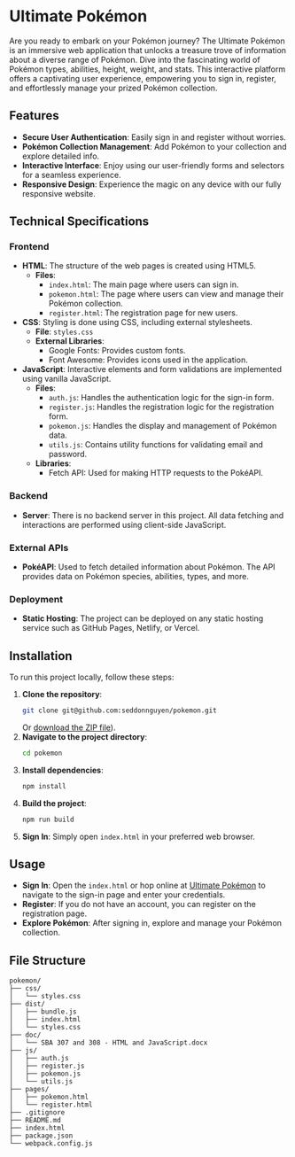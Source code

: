 
# Ultimate Pokémon
Are you ready to embark on your Pokémon journey? The Ultimate Pokémon is an immersive web application that unlocks a treasure trove of information about a diverse range of Pokémon. Dive into the fascinating world of Pokémon types, abilities, height, weight, and stats. This interactive platform offers a captivating user experience, empowering you to sign in, register, and effortlessly manage your prized Pokémon collection.

## Features
- **Secure User Authentication**: Easily sign in and register without worries.
- **Pokémon Collection Management**: Add Pokémon to your collection and explore detailed info.
- **Interactive Interface**: Enjoy using our user-friendly forms and selectors for a seamless experience.
- **Responsive Design**: Experience the magic on any device with our fully responsive website.

## Technical Specifications

### Frontend
- **HTML**: The structure of the web pages is created using HTML5.
    - **Files**:
        - `index.html`: The main page where users can sign in.
        - `pokemon.html`: The page where users can view and manage their Pokémon collection.
        - `register.html`: The registration page for new users.
- **CSS**: Styling is done using CSS, including external stylesheets.
    - **File**: `styles.css`
    - **External Libraries**:
        - Google Fonts: Provides custom fonts.
        - Font Awesome: Provides icons used in the application.
- **JavaScript**: Interactive elements and form validations are implemented using vanilla JavaScript.
    - **Files**:
        - `auth.js`: Handles the authentication logic for the sign-in form.
        - `register.js`: Handles the registration logic for the registration form.
        - `pokemon.js`: Handles the display and management of Pokémon data.
        - `utils.js`: Contains utility functions for validating email and password.
    - **Libraries**:
        - Fetch API: Used for making HTTP requests to the PokéAPI.

### Backend
- **Server**: There is no backend server in this project. All data fetching and interactions are performed using client-side JavaScript.

### External APIs
- **PokéAPI**: Used to fetch detailed information about Pokémon. The API provides data on Pokémon species, abilities, types, and more.

### Deployment
- **Static Hosting**: The project can be deployed on any static hosting service such as GitHub Pages, Netlify, or Vercel.

## Installation
To run this project locally, follow these steps:
1. **Clone the repository**:
   ```bash
   git clone git@github.com:seddonnguyen/pokemon.git
   ```
   Or [download the ZIP file](https://github.com/seddonnguyen/pokemon/archive/refs/heads/main.zip)).
2. **Navigate to the project directory**:
   ```bash
   cd pokemon
   ```
3. **Install dependencies**:
   ```bash
   npm install
   ```
4. **Build the project**:
   ```bash
   npm run build
   ```
5. **Sign In**:
   Simply open `index.html` in your preferred web browser.

## Usage
- **Sign In**: Open the `index.html` or hop online at [Ultimate Pokémon](https://seddonnguyen.github.io/pokemon/) to navigate to the sign-in page and enter your credentials.
- **Register**: If you do not have an account, you can register on the registration page.
- **Explore Pokémon**: After signing in, explore and manage your Pokémon collection.

## File Structure
```
pokemon/
├── css/
│   └── styles.css
├── dist/
│   ├── bundle.js
│   ├── index.html
│   └── styles.css
├── doc/
│   └── SBA 307 and 308 - HTML and JavaScript.docx
├── js/
│   ├── auth.js
│   ├── register.js
│   ├── pokemon.js
│   └── utils.js
├── pages/
│   ├── pokemon.html
│   └── register.html
├── .gitignore
├── README.md
├── index.html
├── package.json
└── webpack.config.js
```
